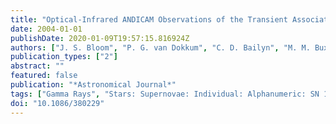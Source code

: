 ```yaml
---
title: "Optical-Infrared ANDICAM Observations of the Transient Associated with GRB 030329"
date: 2004-01-01
publishDate: 2020-01-09T19:57:15.816924Z
authors: ["J. S. Bloom", "P. G. van Dokkum", "C. D. Bailyn", "M. M. Buxton", "S. R. Kulkarni", "B. P. Schmidt"]
publication_types: ["2"]
abstract: ""
featured: false
publication: "*Astronomical Journal*"
tags: ["Gamma Rays", "Stars: Supernovae: Individual: Alphanumeric: SN 1998bw", "Stars: Supernovae: Individual: Alphanumeric: SN 2003dh", "Astrophysics"]
doi: "10.1086/380229"
---
```


